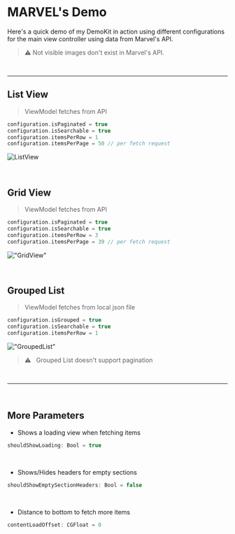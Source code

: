 
# MARVEL's Demo
Here's a quick demo of my DemoKit in action using different configurations for the main view controller using data from Marvel's API.

> :warning: Not visible images don't exist in Marvel's API.

<br />

---

## List View

> ViewModel fetches from API

```swift
configuration.isPaginated = true
configuration.isSearchable = true
configuration.itemsPerRow = 1
configuration.itemsPerPage = 50 // per fetch request
```

![ListView](Files/ListView.gif)

<br />


## Grid View

> ViewModel fetches from API

```swift
configuration.isPaginated = true
configuration.isSearchable = true
configuration.itemsPerRow = 3
configuration.itemsPerPage = 39 // per fetch request
```

!["GridView"](Files/GridView.gif)

<br />


## Grouped List

> ViewModel fetches from local json file

```swift
configuration.isGrouped = true
configuration.isSearchable = true
configuration.itemsPerRow = 1
```
!["GroupedList"](Files/GroupedList.gif)

> :warning: &nbsp; Grouped List doesn't support pagination

<br />

---
<br />

## More Parameters

- Shows a loading view when fetching items

```swift
shouldShowLoading: Bool = true
```
<br />

- Shows/Hides headers for empty sections
```swift
shouldShowEmptySectionHeaders: Bool = false
```
<br />

- Distance to bottom to fetch more items
```swift
contentLoadOffset: CGFloat = 0
```
<br />

